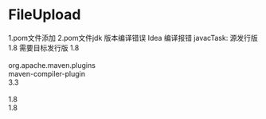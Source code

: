 # FileUpload
1.pom文件添加
2.pom文件jdk  版本编译错误 Idea 编译报错 javacTask: 源发行版 1.8 需要目标发行版 1.8  
<plugin>  
                <groupId>org.apache.maven.plugins</groupId>  
                <artifactId>maven-compiler-plugin</artifactId>  
                <version>3.3</version>  
                <configuration>  
                  <source>1.8</source>  
                  <target>1.8</target>  
                </configuration>  
            </plugin>  